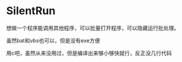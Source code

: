 # SilentRun

想做一个程序能调用其他程序，可以批量打开程序，可以隐藏运行批处理。

虽然bat和vbs也可以，但是没有exe方便

用c吧，虽然从来没用过，但是编译出来够小够快就行，反正没几行代码

